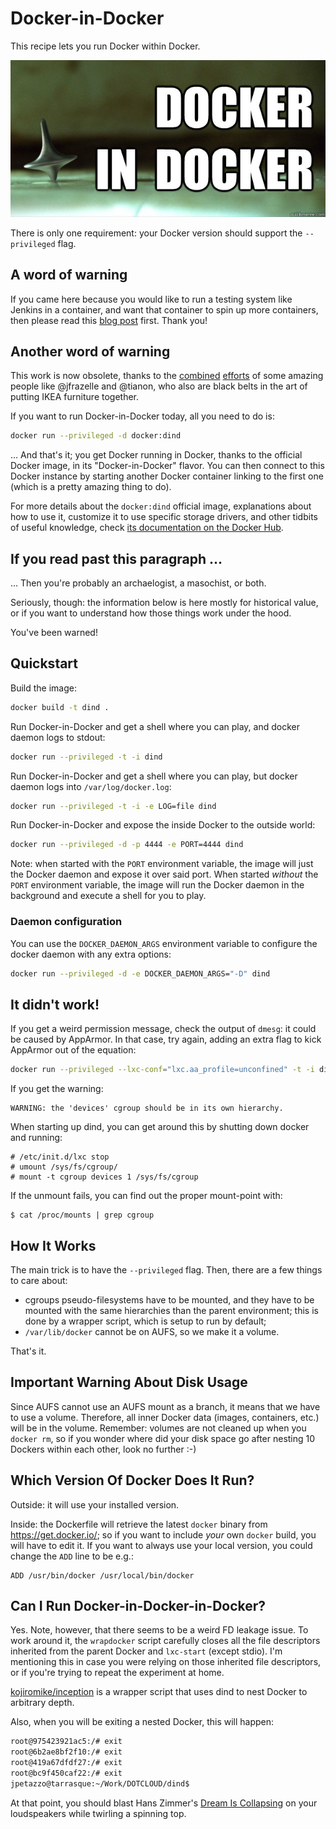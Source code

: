 # Docker-in-Docker

This recipe lets you run Docker within Docker.

![Inception's Spinning Top](spintop.jpg)

There is only one requirement: your Docker version should support the
`--privileged` flag.


## A word of warning

If you came here because you would like to run a testing system like
Jenkins in a container, and want that container to spin up more containers,
then please read this [blog post](
http://jpetazzo.github.io/2015/09/03/do-not-use-docker-in-docker-for-ci/)
first. Thank you!


## Another word of warning

This work is now obsolete, thanks to the [combined](
https://github.com/docker/docker/pull/15596) [efforts](
https://github.com/docker-library/official-images/blob/master/library/docker)
of some amazing people like @jfrazelle and @tianon, who also 
are black belts in the art of putting IKEA furniture together.

If you want to run Docker-in-Docker today, all you need to do is:

```bash
docker run --privileged -d docker:dind
```

... And that's it; you get Docker running in Docker, thanks to
the official Docker image, in its "Docker-in-Docker" flavor.
You can then connect to this Docker instance by starting
another Docker container linking to the first one (which is
a pretty amazing thing to do).

For more details about the `docker:dind` official image,
explanations about how to use it, customize it to use
specific storage drivers, and other tidbits of useful
knowledge, check [its documentation on the Docker Hub](
https://hub.docker.com/_/docker/).


## If you read past this paragraph ...

... Then you're probably an archaelogist, a masochist, or both.

Seriously, though: the information below is here mostly
for historical value, or if you want to understand how those
things work under the hood.

You've been warned!


## Quickstart

Build the image:
```bash
docker build -t dind .
```

Run Docker-in-Docker and get a shell where you can play, and docker daemon logs
to stdout:
```bash
docker run --privileged -t -i dind
```

Run Docker-in-Docker and get a shell where you can play, but docker daemon logs
into `/var/log/docker.log`:
```bash
docker run --privileged -t -i -e LOG=file dind
```

Run Docker-in-Docker and expose the inside Docker to the outside world:
```bash
docker run --privileged -d -p 4444 -e PORT=4444 dind
```

Note: when started with the `PORT` environment variable, the image will just
the Docker daemon and expose it over said port. When started *without* the
`PORT` environment variable, the image will run the Docker daemon in the
background and execute a shell for you to play.

### Daemon configuration

You can use the `DOCKER_DAEMON_ARGS` environment variable to configure the
docker daemon with any extra options:
```bash
docker run --privileged -d -e DOCKER_DAEMON_ARGS="-D" dind
```

## It didn't work!

If you get a weird permission message, check the output of `dmesg`: it could
be caused by AppArmor. In that case, try again, adding an extra flag to
kick AppArmor out of the equation:

```bash
docker run --privileged --lxc-conf="lxc.aa_profile=unconfined" -t -i dind
```

If you get the warning:

````
WARNING: the 'devices' cgroup should be in its own hierarchy.
````

When starting up dind, you can get around this by shutting down docker and running:

````
# /etc/init.d/lxc stop
# umount /sys/fs/cgroup/
# mount -t cgroup devices 1 /sys/fs/cgroup
````

If the unmount fails, you can find out the proper mount-point with:

````
$ cat /proc/mounts | grep cgroup
````

## How It Works

The main trick is to have the `--privileged` flag. Then, there are a few things
to care about:

- cgroups pseudo-filesystems have to be mounted, and they have to be mounted
  with the same hierarchies than the parent environment; this is done by a
  wrapper script, which is setup to run by default;
- `/var/lib/docker` cannot be on AUFS, so we make it a volume.

That's it.


## Important Warning About Disk Usage

Since AUFS cannot use an AUFS mount as a branch, it means that we have to
use a volume. Therefore, all inner Docker data (images, containers, etc.)
will be in the volume. Remember: volumes are not cleaned up when you
`docker rm`, so if you wonder where did your disk space go after nesting
10 Dockers within each other, look no further :-)


## Which Version Of Docker Does It Run?

Outside: it will use your installed version.

Inside: the Dockerfile will retrieve the latest `docker` binary from
https://get.docker.io/; so if you want to include *your* own `docker`
build, you will have to edit it. If you want to always use your local
version, you could change the `ADD` line to be e.g.:

    ADD /usr/bin/docker /usr/local/bin/docker


## Can I Run Docker-in-Docker-in-Docker?

Yes. Note, however, that there seems to be a weird FD leakage issue.
To work around it, the `wrapdocker` script carefully closes all the
file descriptors inherited from the parent Docker and `lxc-start`
(except stdio). I'm mentioning this in case you were relying on
those inherited file descriptors, or if you're trying to repeat
the experiment at home.

[kojiromike/inception](https://github.com/kojiromike/inception) is
a wrapper script that uses dind to nest Docker to arbitrary depth.

Also, when you will be exiting a nested Docker, this will happen:

```bash
root@975423921ac5:/# exit
root@6b2ae8bf2f10:/# exit
root@419a67dfdf27:/# exit
root@bc9f450caf22:/# exit
jpetazzo@tarrasque:~/Work/DOTCLOUD/dind$
```

At that point, you should blast Hans Zimmer's [Dream Is Collapsing](
http://www.youtube.com/watch?v=imamcajBEJs) on your loudspeakers while twirling
a spinning top.
